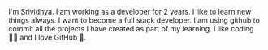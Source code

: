 I'm Srividhya. I am working as a developer for 2 years. I like to learn new things always.
I want to become a full stack developer. 
I am using github to commit all the projects I have created as part of my learning.
I like coding 👩‍💻 and I love GitHub 🤩.
